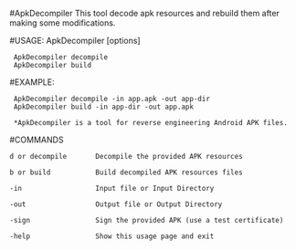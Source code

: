 #ApkDecompiler
 This tool decode apk resources and rebuild them after making some modifications.
 
#USAGE: ApkDecompiler <command> [options]

     ApkDecompiler decompile
     ApkDecompiler build

#EXAMPLE:

     ApkDecompiler decompile -in app.apk -out app-dir
     ApkDecompiler build -in app-dir -out app.apk 

     *ApkDecompiler is a tool for reverse engineering Android APK files.

#COMMANDS

    d or decompile       Decompile the provided APK resources

    b or build           Build decompiled APK resources files

    -in                  Input file or Input Directory

    -out                 Output file or Output Directory

    -sign                Sign the provided APK (use a test certificate)

    -help                Show this usage page and exit
